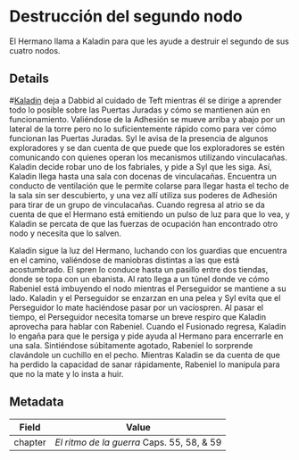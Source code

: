 # Destrucción del segundo nodo
El Hermano llama a Kaladin para que les ayude a destruir el segundo de sus cuatro nodos.

## Details
#[Kaladin](characters/kaladin) deja a Dabbid al cuidado de Teft mientras él se dirige a aprender todo lo posible sobre las Puertas Juradas y cómo se mantienen aún en funcionamiento. Valiéndose de la Adhesión se mueve arriba y abajo por un lateral de la torre pero no lo suficientemente rápido como para ver cómo funcionan las Puertas Juradas. Syl le avisa de la presencia de algunos exploradores y se dan cuenta de que puede que los exploradores se estén comunicando con quienes operan los mecanismos utilizando vinculacañas. Kaladin decide robar uno de los fabriales, y pide a Syl que les siga. Así, Kaladin llega hasta una sala con docenas de vinculacañas. Encuentra un conducto de ventilación que le permite colarse para llegar hasta el techo de la sala sin ser descubierto, y una vez allí utiliza sus poderes de Adhesión para tirar de un grupo de vinculacañas. Cuando regresa al atrio se da cuenta de que el Hermano está emitiendo un pulso de luz para que lo vea, y Kaladin se percata de que las fuerzas de ocupación han encontrado otro nodo y necesita que lo salven.

Kaladin sigue la luz del Hermano, luchando con los guardias que encuentra en el camino, valiéndose de maniobras distintas a las que está acostumbrado. El spren lo conduce hasta un pasillo entre dos tiendas, donde se topa con un ebanista. Al rato llega a un túnel donde ve cómo Rabeniel está imbuyendo el nodo mientras el Perseguidor se mantiene a su lado. Kaladin y el Perseguidor se enzarzan en una pelea y Syl evita que el Perseguidor lo mate haciéndose pasar por un vacíospren. Al pasar el tiempo, el Perseguidor necesita tomarse un breve respiro que Kaladin aprovecha para hablar con Rabeniel. Cuando el Fusionado regresa, Kaladin lo engaña para que le persiga y pide ayuda al Hermano para encerrarle en una sala. Sintiéndose súbitamente agotado, Rabeniel lo sorprende clavándole un cuchillo en el pecho. Mientras Kaladin se da cuenta de que ha perdido la capacidad de sanar rápidamente, Rabeniel lo manipula para que no la mate y lo insta a huir.

## Metadata
| Field | Value |
| ----- | ----- |
| chapter | *El ritmo de la guerra* Caps. 55, 58, & 59|
